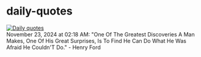 # daily-quotes
[![Daily quotes](https://github.com/ceepu8/daily-quotes/actions/workflows/daily-quote.yml/badge.svg)](https://github.com/ceepu8/daily-quotes/actions/workflows/daily-quote.yml)<br/>
November 23, 2024 at 02:18 AM: "One Of The Greatest Discoveries A Man Makes, One Of His Great Surprises, Is To Find He Can Do What He Was Afraid He Couldn'T Do." - Henry Ford
